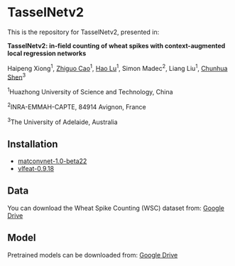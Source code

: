 # TasselNetv2

This is the repository for TasselNetv2, presented in:

**TasselNetv2: in-field counting of wheat spikes with context-augmented local regression networks**

Haipeng Xiong<sup>1</sup>, [Zhiguo Cao](http://aia.hust.edu.cn/info/1150/3453.htm)<sup>1</sup>, [Hao Lu](https://sites.google.com/site/poppinace/)<sup>1</sup>, Simon Madec<sup>2</sup>,
Liang Liu<sup>1</sup>,  [Chunhua Shen](http://cs.adelaide.edu.au/~chhshen/)<sup>3</sup>

<sup>1</sup>Huazhong University of Science and Technology, China

<sup>2</sup>INRA-EMMAH-CAPTE, 84914 Avignon, France

<sup>3</sup>The University of Adelaide, Australia

## Installation
- [matconvnet-1.0-beta22](http://www.vlfeat.org/matconvnet/) 
- [vlfeat-0.9.18](http://www.vlfeat.org)

## Data
You can download the Wheat Spike Counting (WSC) dataset from:
[Google Drive](https://drive.google.com/file/d/1sJdSLfHsCjsJa0l7kj_ei7KXzvHWCd6Y/view?usp=sharing)

## Model
Pretrained models can be downloaded from:
[Google Drive](https://drive.google.com/file/d/1869_ZrfgPtFgV073Z0QmQlqvJajJQxI4/view?usp=sharing)


